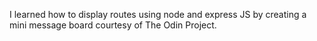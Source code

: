 I learned how to display routes using node and express JS by creating a mini message board courtesy of The Odin Project. 
